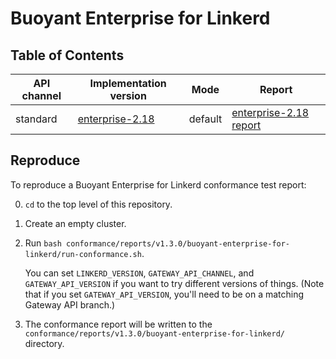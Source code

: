 # Buoyant Enterprise for Linkerd

## Table of Contents

| API channel  | Implementation version                    | Mode    | Report                                                 |
|--------------|-------------------------------------------|---------|--------------------------------------------------------|
| standard     | [enterprise-2.18](https://docs.buoyant.io/buoyant-enterprise-linkerd/latest/overview//) | default | [enterprise-2.18 report](./standard-2.18-default-report.yaml) |

## Reproduce

To reproduce a Buoyant Enterprise for Linkerd conformance test report:

0. `cd` to the top level of this repository.

1. Create an empty cluster.

2. Run `bash conformance/reports/v1.3.0/buoyant-enterprise-for-linkerd/run-conformance.sh`.

   You can set `LINKERD_VERSION`, `GATEWAY_API_CHANNEL`, and
   `GATEWAY_API_VERSION` if you want to try different versions of things.
   (Note that if you set `GATEWAY_API_VERSION`, you'll need to be on a
   matching Gateway API branch.)

3. The conformance report will be written to the
   `conformance/reports/v1.3.0/buoyant-enterprise-for-linkerd/` directory.
